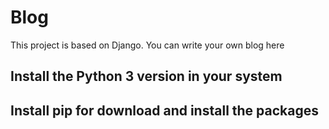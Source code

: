 # Blog
This project is based on Django. You can write your own blog here


## Install the Python 3 version in your system

## Install pip for download and install the packages 
